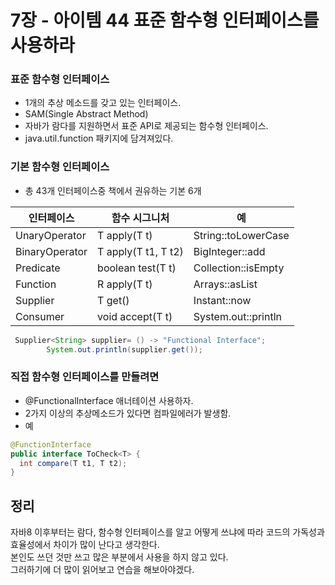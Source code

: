 # 7장 - 아이템 44 표준 함수형 인터페이스를 사용하라

### 표준 함수형 인터페이스
- 1개의 추상 메소드를 갖고 있는 인터페이스.
- SAM(Single Abstract Method)
- 자바가 람다를 지원하면서 표준 API로 제공되는 함수형 인터페이스.
- java.util.function 패키지에 담겨져있다.


### 기본 함수형 인터페이스
- 총 43개 인터페이스중 책에서 권유하는 기본 6개

|인터페이스|함수 시그니처|예|
|------|---|---|
|UnaryOperator<T>|T apply(T t)|String::toLowerCase|
|BinaryOperator<T>|T apply(T t1, T t2)|BigInteger::add|
|Predicate<T>|boolean test(T t)|Collection::isEmpty|
|Function<T>|R apply(T t)|Arrays::asList|
|Supplier<T>|T get()|Instant::now|
|Consumer<T>|void accept(T t)|System.out::println|
```java
 Supplier<String> supplier= () -> "Functional Interface";
        System.out.println(supplier.get());
```


### 직접 함수형 인터페이스를 만들려면
- @FunctionalInterface 애너테이션 사용하자.
- 2가지 이상의 추상메소드가 있다면 컴파일에러가 발생함.
- 예
```java
@FunctionInterface
public interface ToCheck<T> {
  int compare(T t1, T t2);
}
```


## 정리
자바8 이후부터는 람다, 함수형 인터페이스를 알고 어떻게 쓰냐에 따라 코드의 가독성과 효율성에서 차이가 많이 난다고 생각한다.   
본인도 쓰던 것만 쓰고 많은 부분에서 사용을 하지 않고 있다.   
그러하기에 더 많이 읽어보고 연습을 해보아야겠다.